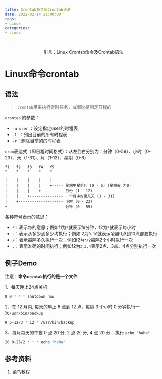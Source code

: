 ```yaml
---
title: Crontab命令及Crontab语法
date: 2022-02-14 21:00:00
tags: 
- Linux
categories: 
- Linux

---
```


<center>
引言：Linux Crontab命令及Crontab语法
</center>

<!-- more -->

# Linux命令crontab

## 语法

> `crontab`用来执行定时任务，或者说是制定日程的

`crontab` 的参数：

- `-u user` ：设定指定user的时程表
- `-l `：列出目前的所有时程表
- `-r`：删除目前的的时程表

`cron`表达式（即日程时间格式）：从左到右分别为：分钟（0-59）、小时（0-23）、天（1-31）、月（1-12）、星期（0-6）

```
f1   f2   f3   f4   f5
*    *    *    *    *
-    -    -    -    -
|    |    |    |    |
|    |    |    |    +----- 星期中星期几 (0 - 6) (星期天 为0)
|    |    |    +---------- 月份 (1 - 12) 
|    |    +--------------- 一个月中的第几天 (1 - 31)
|    +-------------------- 小时 (0 - 23)
+------------------------- 分钟 (0 - 59)
```

各种符号表示的意思：

- `*`：表示每的意思；例如f1为`*`就表示每分钟，f2为`*`就表示每小时
- `-`：表示从多少到多少均执行；例如f2为`0-10`就表示凌晨0点到10点都要执行
- `/`：表示每隔多久执行一次；例如f2为`*/2`每隔2个小时执行一次
- `,`：表示准确的时间执行；例如f2为`2,3,4`表示2点、3点、4点分别执行一次

## 例子Demo

注意：**命令`crontab`执行的是一个文件**

1、每天晚上24点关机

```sh
0 0 * * * shutdown now
```

2、在 12 月内, 每天的早上 6 点到 12 点，每隔 3 个小时 0 分钟执行一次`/usr/bin/backup`

```sh
0 6-12/3 * 12 * /usr/bin/backup
```

3、每月每天的午夜 0 点 20 分, 2 点 20 分, 4 点 20 分....执行 `echo "haha"`

```sh
20 0-23/2 * * * echo "haha" 
```

## 参考资料

1. 菜鸟教程